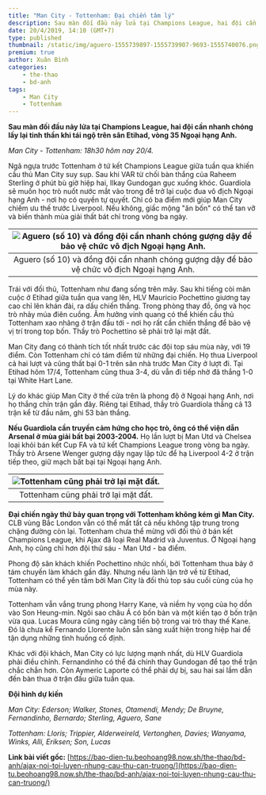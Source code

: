 ```yaml
---
title: "Man City - Tottenham: Đại chiến tâm lý"
description: Sau màn đối đầu nảy lửa tại Champions League, hai đội cần nhanh chóng lấy lại tinh thần khi tái ngộ trên sân Etihad, vòng 35 Ngoại hạng Anh.
date: 20/4/2019, 14:10 (GMT+7)
type: published
thumbnail: /static/img/aguero-1555739897-1555739907-9693-1555740076.png
premium: true
author: Xuân Bình
categories:
    - the-thao
    - bd-anh
tags:
    - Man City
    - Tottenham
---
```


**Sau màn đối đầu nảy lửa tại Champions League, hai đội cần nhanh chóng lấy lại tinh thần khi tái ngộ trên sân Etihad, vòng 35 Ngoại hạng Anh.**

*Man City - Tottenham: 18h30 hôm nay 20/4.*

Ngã ngựa trước Tottenham ở tứ kết Champions League giữa tuần qua khiến cầu thủ Man City suy sụp. Sau khi VAR từ chối bàn thắng của Raheem Sterling ở phút bù giờ hiệp hai, Ilkay Gundogan gục xuống khóc. Guardiola sẽ muốn học trò nuốt nước mắt vào trong để trở lại cuộc đua vô địch Ngoại hạng Anh - nơi họ có quyền tự quyết. Chỉ có ba điểm mới giúp Man City chiếm ưu thế trước Liverpool. Nếu không, giấc mộng "ăn bốn" có thể tan vỡ và biến thành mùa giải thất bát chỉ trong vòng ba ngày.

| ![Aguero (số 10) và đồng đội cần nhanh chóng gượng dậy để bảo vệ chức vô địch Ngoại hạng Anh.]({{site.baseurl}}/static/img/aguero-1555739897-1555739907-9693-1555740076.png) |
|:---:|
|Aguero (số 10) và đồng đội cần nhanh chóng gượng dậy để bảo vệ chức vô địch Ngoại hạng Anh.|

Trái với đối thủ, Tottenham như đang sống trên mây. Sau khi tiếng còi mãn cuộc ở Etihad giữa tuần qua vang lên, HLV Mauricio Pochettino giương tay cao chỉ lên khán đài, ra dấu chiến thắng. Trong phòng thay đồ, ông và học trò nhảy múa điên cuồng. Âm hưởng vinh quang có thể khiến cầu thủ Tottenham xao nhãng ở trận đấu tới - nơi họ rất cần chiến thắng để bảo vệ vị trí trong top bốn. Thầy trò Pochettino sẽ phải trở lại mặt đất.

Man City đang có thành tích tốt nhất trước các đội top sáu mùa này, với 19 điểm. Còn Tottenham chỉ có tám điểm từ những đại chiến. Họ thua Liverpool cả hai lượt và cũng thất bại 0-1 trên sân nhà trước Man City ở lượt đi. Tại Etihad hôm 17/4, Tottenham cũng thua 3-4, dù vẫn đi tiếp nhờ đã thắng 1-0 tại White Hart Lane.

Lý do khác giúp Man City ở thế cửa trên là phong độ ở Ngoại hạng Anh, nơi họ thắng chín trận gần đây. Riêng tại Etihad, thầy trò Guardiola thắng cả 13 trận kể từ đầu năm, ghi 53 bàn thắng.

**Nếu Guardiola cần truyền cảm hứng cho học trò, ông có thể viện dẫn Arsenal ở mùa giải bất bại 2003-2004.** Họ lần lượt bị Man Utd và Chelsea loại khỏi bán kết Cup FA và tứ kết Champions League trong vòng ba ngày. Thầy trò Arsene Wenger gượng dậy ngay lập tức để hạ Liverpool 4-2 ở trận tiếp theo, giữ mạch bất bại tại Ngoại hạng Anh.

| ![Tottenham cũng phải trở lại mặt đất.]({{site.baseurl}}/static/img/tottenham-1555740017-155574003-9280-1196-1555740077.png) |
|:---:|
|Tottenham cũng phải trở lại mặt đất.|

**Đại chiến ngày thứ bảy quan trọng với Tottenham không kém gì Man City.** CLB vùng Bắc London vẫn có thể mất tất cả nếu không tập trung trong chặng đường còn lại. Tottenham chưa thể mừng với đối thủ ở bán kết Champions League, khi Ajax đã loại Real Madrid và Juventus. Ở Ngoại hạng Anh, họ cũng chỉ hơn đội thứ sáu - Man Utd - ba điểm.

Phong độ sân khách khiến Pochettino nhức nhối, bởi Tottenham thua bảy ở tám chuyến làm khách gần đây. Nhưng nếu lành lặn trở về từ Etihad, Tottenham có thể yên tâm bởi Man City là đối thủ top sáu cuối cùng của họ mùa này.

Tottenham vẫn vắng trung phong Harry Kane, và niềm hy vọng của họ dồn vào Son Heung-min. Ngôi sao châu Á có bốn bàn và một kiến tạo ở bốn trận vừa qua. Lucas Moura cũng ngày càng tiến bộ trong vai trò thay thế Kane. Đó là chưa kể Fernando Llorente luôn sẵn sàng xuất hiện trong hiệp hai để tận dụng những tình huống cố định.

Khác với đội khách, Man City có lực lượng mạnh nhất, dù HLV Guardiola phải điều chỉnh. Fernandinho có thể đá chính thay Gundogan để tạo thế trận chắc chắn hơn. Còn Aymeric Laporte có thể phải dự bị, sau hai sai lầm dẫn đến bàn thua ở trận đấu giữa tuần qua.

**Đội hình dự kiến**

*Man City: Ederson; Walker, Stones, Otamendi, Mendy; De Bruyne, Fernandinho, Bernardo; Sterling, Aguero, Sane*

*Tottenham: Lloris; Trippier, Alderweireld, Vertonghen, Davies; Wanyama, Winks, Alli, Eriksen; Son, Lucas*

**Link bài viết gốc:** [https://bao-dien-tu.beohoang98.now.sh/the-thao/bd-anh/ajax-noi-toi-luyen-nhung-cau-thu-can-truong/](https://bao-dien-tu.beohoang98.now.sh/the-thao/bd-anh/ajax-noi-toi-luyen-nhung-cau-thu-can-truong/)
